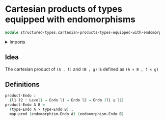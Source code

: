 # Cartesian products of types equipped with endomorphisms

```agda
module structured-types.cartesian-products-types-equipped-with-endomorphisms where
```

<details><summary>Imports</summary>

```agda
open import foundation.cartesian-product-types
open import foundation.dependent-pair-types
open import foundation.functoriality-cartesian-product-types
open import foundation.universe-levels

open import structured-types.types-equipped-with-endomorphisms
```

</details>

## Idea

The cartesian product of `(A , f)` and `(B , g)` is defined as `(A × B , f × g)`

## Definitions

```agda
product-Endo :
  {l1 l2 : Level} → Endo l1 → Endo l2 → Endo (l1 ⊔ l2)
product-Endo A B =
  (type-Endo A × type-Endo B) ,
  map-prod (endomorphism-Endo A) (endomorphism-Endo B)
```
